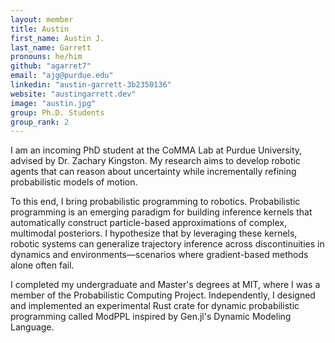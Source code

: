 ```yaml
---
layout: member
title: Austin
first_name: Austin J.
last_name: Garrett
pronouns: he/him
github: "agarret7"
email: "ajg@purdue.edu"
linkedin: "austin-garrett-3b2350136"
website: "austingarrett.dev"
image: "austin.jpg"
group: Ph.D. Students
group_rank: 2
---
```


I am an incoming PhD student at the CoMMA Lab at Purdue University, advised by Dr. Zachary Kingston. My research aims to develop robotic agents that can reason about uncertainty while incrementally refining probabilistic models of motion.

To this end, I bring probabilistic programming to robotics. Probabilistic programming is an emerging paradigm for building inference kernels that automatically construct particle-based approximations of complex, multimodal posteriors. I hypothesize that by leveraging these kernels, robotic systems can generalize trajectory inference across discontinuities in dynamics and environments—scenarios where gradient-based methods alone often fail.

I completed my undergraduate and Master's degrees at MIT, where I was a member of the Probabilistic Computing Project. Independently, I designed and implemented an experimental Rust crate for dynamic probabilistic programming called ModPPL inspired by Gen.jl's Dynamic Modeling Language.
